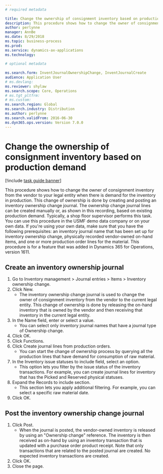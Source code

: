 ```yaml
--- 
# required metadata 
 
title: Change the ownership of consignment inventory based on production demand
description: This procedure shows how to change the owner of consignment inventory from the vendor to your legal entity when there is demand for the inventory in production. 
author: perlynne
manager: AnnBe 
ms.date: 8/29/2018
ms.topic: business-process 
ms.prod:  
ms.service: dynamics-ax-applications 
ms.technology:  
 
# optional metadata 
 
ms.search.form: InventJournalOwnershipChange, InventJournalCreate   
audience: Application User 
# ms.devlang:  
ms.reviewer: shylaw
ms.search.scope: Core, Operations 
# ms.tgt_pltfrm:  
# ms.custom:  
ms.search.region: Global
ms.search.industry: Distribution
ms.author: perlynne
ms.search.validFrom: 2016-06-30 
ms.dyn365.ops.version: Version 7.0.0 
---
```

# Change the ownership of consignment inventory based on production demand

[!include [task guide banner](../../includes/task-guide-banner.md)]

This procedure shows how to change the owner of consignment inventory from the vendor to your legal entity when there is demand for the inventory in production. This change of ownership is done by creating and posting an inventory ownership change journal. The ownership change journal lines can be created manually or, as shown in this recording, based on existing production demand. Typically, a shop floor supervisor performs this task. You can use this procedure in the USMF demo data company or on your own data. If you're using your own data, make sure that you have the following prerequisites: an inventory journal name that has been set up for inventory ownership change, physically recorded vendor-owned on-hand items, and one or more production order lines for the material. This procedure is for a feature that was added in Dynamics 365 for Operations, version 1611.


## Create an inventory ownership journal
1. Go to Inventory management > Journal entries > Items > Inventory ownership change.
2. Click New.
    * The inventory ownership change journal is used to change the owner of consignment inventory from the vendor to the current legal entity. This change of ownership is done by releasing the on-hand inventory that is owned by the vendor and then receiving that inventory in the current legal entity.  
3. In the Name field, enter or select a value.
    * You can select only inventory journal names that have a journal type of Ownership change.  
4. Click OK.
5. Click Functions.
6. Click Create journal lines from production orders.
    * You can start the change of ownership process by querying all the production lines that have demand for consumption of raw material.  
7. In the Inventory issue statuses to include field, select an option.
    * This option lets you filter by the issue status of the inventory transactions. For example, you can create journal lines for inventory that has the Picked and Reserved physical statuses.  
8. Expand the Records to include section.
    * This section lets you apply additional filtering. For example, you can select a specific raw material date.  
9. Click OK.

## Post the inventory ownership change journal
1. Click Post.
    * When the journal is posted, the vendor-owned inventory is released by using an "Ownership change" reference. The inventory is then received as on-hand by using an inventory transaction that is updated with a purchase order product receipt. Note that only transactions that are related to the posted journal are created. No expected inventory transactions are created.  
2. Click OK.
3. Close the page.

